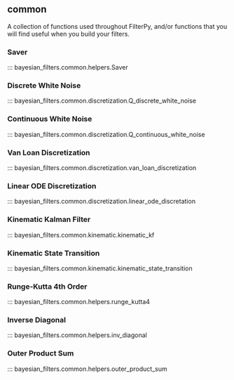 ## common

A collection of functions used throughout FilterPy, and/or functions that you
will find useful when you build your filters.

### Saver

::: bayesian_filters.common.helpers.Saver

### Discrete White Noise

::: bayesian_filters.common.discretization.Q_discrete_white_noise

### Continuous White Noise

::: bayesian_filters.common.discretization.Q_continuous_white_noise

### Van Loan Discretization

::: bayesian_filters.common.discretization.van_loan_discretization

### Linear ODE Discretization

::: bayesian_filters.common.discretization.linear_ode_discretation

### Kinematic Kalman Filter

::: bayesian_filters.common.kinematic.kinematic_kf

### Kinematic State Transition

::: bayesian_filters.common.kinematic.kinematic_state_transition

### Runge-Kutta 4th Order

::: bayesian_filters.common.helpers.runge_kutta4

### Inverse Diagonal

::: bayesian_filters.common.helpers.inv_diagonal

### Outer Product Sum

::: bayesian_filters.common.helpers.outer_product_sum
